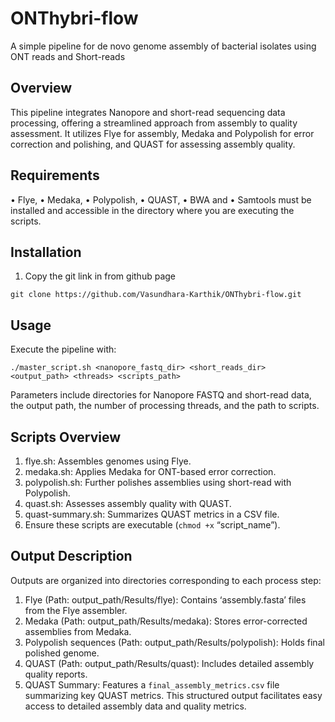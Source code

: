 #  **ONThybri-flow**
A simple pipeline for de novo genome assembly of bacterial isolates using ONT reads and Short-reads

## **Overview**
This pipeline integrates Nanopore and short-read sequencing data processing, offering a streamlined approach from assembly to quality assessment. It utilizes Flye for assembly, Medaka and Polypolish for error correction and polishing, and QUAST for assessing assembly quality.

## **Requirements**
•	Flye, 
•	Medaka, 
•	Polypolish, 
•	QUAST, 
•	BWA and
•	Samtools must be installed and accessible in the directory where you are executing the scripts.

## **Installation**

1)	Copy the git link in from github page

``` git clone https://github.com/Vasundhara-Karthik/ONThybri-flow.git ```

## **Usage**

Execute the pipeline with:

``` ./master_script.sh <nanopore_fastq_dir> <short_reads_dir> <output_path> <threads> <scripts_path> ```

Parameters include directories for Nanopore FASTQ and short-read data, the output path, the number of processing threads, and the path to scripts.

## **Scripts Overview**

1.	flye.sh: Assembles genomes using Flye.
2.	medaka.sh: Applies Medaka for ONT-based error correction.
3.	polypolish.sh: Further polishes assemblies using short-read with Polypolish.
4.	quast.sh: Assesses assembly quality with QUAST.
5.	quast-summary.sh: Summarizes QUAST metrics in a CSV file.
6.	Ensure these scripts are executable (`chmod +x` “script_name”).
   
## **Output Description**

Outputs are organized into directories corresponding to each process step:
1.	Flye (Path: output_path/Results/flye): Contains ‘assembly.fasta’ files from the Flye assembler.
2.	Medaka (Path: output_path/Results/medaka): Stores error-corrected assemblies from Medaka.
3.	Polypolish sequences (Path: output_path/Results/polypolish): Holds final polished genome.
4.	QUAST (Path: output_path/Results/quast): Includes detailed assembly quality reports.
5.	QUAST Summary: Features a `final_assembly_metrics.csv` file summarizing key QUAST metrics.
This structured output facilitates easy access to detailed assembly data and quality metrics.
